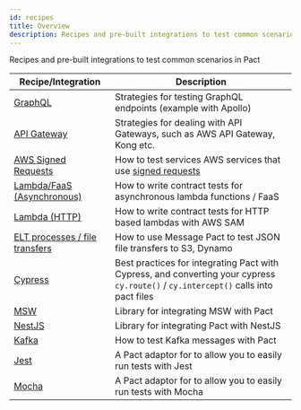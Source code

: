 ```yaml
---
id: recipes
title: Overview
description: Recipes and pre-built integrations to test common scenarios in Pact
---
```


Recipes and pre-built integrations to test common scenarios in Pact

| Recipe/Integration                                     | Description                                                                                                                         |
| ------------------------------------------------------ | ----------------------------------------------------------------------------------------------------------------------------------- |
| [GraphQL](/recipes/graphql)                             | Strategies for testing GraphQL endpoints (example with Apollo)                                                                      |
| [API Gateway](/recipes/apigateway)                      | Strategies for dealing with API Gateways, such as AWS API Gateway, Kong etc.                                                        |
| [AWS Signed Requests](/recipes/awssignedrequests)                      | How to test services AWS services that use [signed requests](https://docs.aws.amazon.com/IAM/latest/UserGuide/reference_aws-signing.html)                                                        |
| [Lambda/FaaS (Asynchronous)](/recipes/lambdaasync)      | How to write contract tests for asynchronous lambda functions / FaaS                                                                |
| [Lambda (HTTP)](/recipes/lambdahttp)                    | How to write contract tests for HTTP based lambdas with AWS SAM                                                                     |
| [ELT processes / file transfers](https://dius-au.medium.com/contract-testing-serverless-and-asynchronous-applications-part-2-76b5576c789e) | How to use Message Pact to test JSON file transfers to S3, Dynamo |
| [Cypress](/recipes/cypress)                             | Best practices for integrating Pact with Cypress, and converting your cypress `cy.route()` / `cy.intercept()` calls into pact files |
| [MSW](https://github.com/you54f/msw-pact)              | Library for integrating MSW with Pact                                                                                               |
| [NestJS](https://github.com/omermorad/nestjs-pact)     | Library for integrating Pact with NestJS                                                                                            |
| [Kafka](/recipes/kafka)                                 | How to test Kafka messages with Pact                                                                                                |
| [Jest](https://github.com/pact-foundation/jest-pact)   | A Pact adaptor for to allow you to easily run tests with Jest                                                                       |
| [Mocha](https://github.com/pact-foundation/mocha-pact) | A Pact adaptor for to allow you to easily run tests with Mocha                                                                      |
